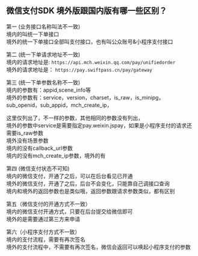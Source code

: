 ## 微信支付SDK 境外版跟国内版有哪一些区别？

第一 (业务接口名称叫法不一致)  
  境内的叫统一下单接口  
  境外的统一下单接口全部叫支付接口，也有叫公众账号&小程序支付接口

第二 (统一下单请求地址不一致)  
  境内的请求地址是:  `https://api.mch.weixin.qq.com/pay/unifiedorder`  
  境外的请求地址是： `https://pay.swiftpass.cn/pay/gateway`

第三 (统一下单参数名称不一致)  
  境内的参数有：appid,scene_info等  
  境外的参数有：service，version，charset，is_raw，is_minipg，sub_openid，sub_appid，mch_create_ip，  

  这里仅列出了，不一样的参数，其他相同的参数没有列出，  
  境外的参数中service是需要指定pay.weixin.jspay，如果是小程序支付的请求还需要is_raw参数  
  境外没有场景参数  
  境内的没有callback_url参数  
  境内的没有mch_create_ip参数，境外的有  

第四 (微信支付状态不可知)  
  境内的微信支付，开通了之后，可以在后台看见已开通  
  境外的微信支付，开通了之后，后台不会变化，只能靠自己调接口查询  
  境内和境外的返回参数也是类似哦，返回参数跟请求参数类似，都有区别  

第五（微信支付的开通方式不一致）   
  境内的微信支付开通方式，只要在后台提交给微信即可  
  境外的是需要通过第三方来申请  

第六（小程序支付方式不一致）   
  境内的支付流程，需要有再次签名  
  境外的支付流程中，不需要有再次签名，微信会返回可以唤起小程序支付的参数  